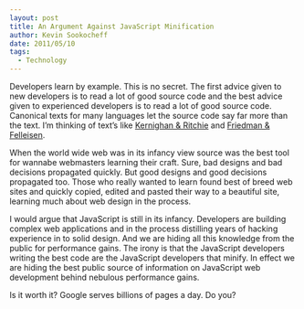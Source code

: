 ```yaml
---
layout: post
title: An Argument Against JavaScript Minification
author: Kevin Sookocheff
date: 2011/05/10
tags:
  - Technology
---
```


Developers learn by example. This is no secret. The first advice given to new developers is to read a lot of good source code and the best advice given to experienced developers is to read a lot of good source code. Canonical texts for many languages let the source code say far more than the text. I’m thinking of text’s like [Kernighan & Ritchie][1] and [Friedman & Felleisen][2].

 [1]: http://cm.bell-labs.com/cm/cs/cbook/
 [2]: http://mitpress.mit.edu/catalog/item/default.asp?ttype=2&tid=4825

When the world wide web was in its infancy view source was the best tool for wannabe webmasters learning their craft. Sure, bad designs and bad decisions propagated quickly. But good designs and good decisions propagated too. Those who really wanted to learn found best of breed web sites and quickly copied, edited and pasted their way to a beautiful site, learning much about web design in the process.

I would argue that JavaScript is still in its infancy. Developers are building complex web applications and in the process distilling years of hacking experience in to solid design. And we are hiding all this knowledge from the public for performance gains. The irony is that the JavaScript developers writing the best code are the JavaScript developers that minify. In effect we are hiding the best public source of information on JavaScript web development behind nebulous performance gains.

Is it worth it? Google serves billions of pages a day. Do you?
